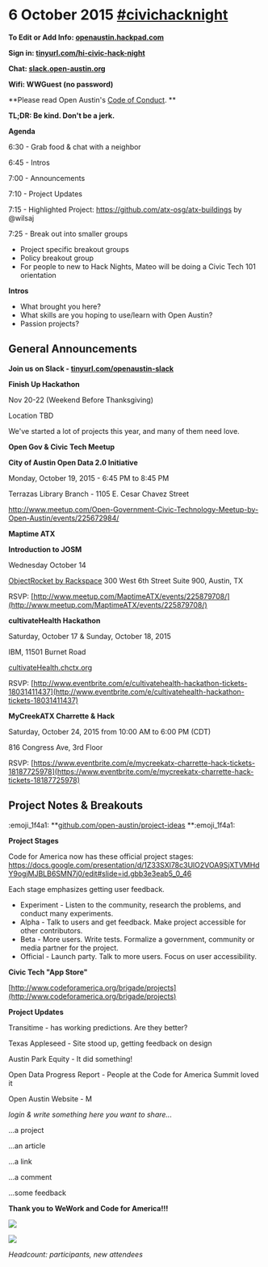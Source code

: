 # 6 October 2015 [#civichacknight](https://openaustin.hackpad.com/ep/search/?q=%23civichacknight&via=PfDUNpURNeE)

**To Edit or Add Info: [openaustin.hackpad.com](https://openaustin.hackpad.com/)**

**Sign in: [tinyurl.com/hi-civic-hack-night](http://tinyurl.com/hi-civic-hack-night)**

**Chat: [slack.open-austin.org](http://slack.open-austin.org/)**

**Wifi: WWGuest (no password)**

**Please read Open Austin's [Code of Conduct](http://www.open-austin.org/about/code-of-conduct). **

**TL;DR: Be kind. Don't be a jerk.**

**Agenda**

6:30 - Grab food & chat with a neighbor

6:45 - Intros

7:00 - Announcements

7:10 - Project Updates

7:15 - Highlighted Project: [](https://github.com/atx-osg/atx-buildings)https://github.com/atx-osg/atx-buildings by @wilsaj

7:25 - Break out into smaller groups

*   Project specific breakout groups
*   Policy breakout group
*   For people to new to Hack Nights, Mateo will be doing a Civic Tech 101 orientation

**Intros**

*   What brought you here?
*   What skills are you hoping to use/learn with Open Austin?
*   Passion projects?

## General Announcements

**Join us on Slack - [tinyurl.com/openaustin-slack](http://tinyurl.com/openaustin-slack)**

**Finish Up Hackathon**

Nov 20-22 (Weekend Before Thanksgiving)

Location TBD

We've started a lot of projects this year, and many of them need love.

**Open Gov & Civic Tech Meetup**

**City of Austin Open Data 2.0 Initiative**

Monday, October 19, 2015 - 6:45 PM to 8:45 PM

Terrazas Library Branch - 1105 E. Cesar Chavez Street

[](http://www.meetup.com/Open-Government-Civic-Technology-Meetup-by-Open-Austin/events/225672984/)http://www.meetup.com/Open-Government-Civic-Technology-Meetup-by-Open-Austin/events/225672984/

**Maptime ATX**

**Introduction to JOSM**

Wednesday October 14

[ObjectRocket by Rackspace](http://maps.google.com/maps?f=q&hl=en&q=300+West+6th+Street+Suite+900%2C+Austin%2C+TX%2C+us) 300 West 6th Street Suite 900, Austin, TX

RSVP: [](http://www.meetup.com/MaptimeATX/events/225879708/)<u>[http://www.meetup.com/MaptimeATX/events/225879708/](http://www.meetup.com/MaptimeATX/events/225879708/)</u>

**cultivateHealth Hackathon**

Saturday, October 17 & Sunday, October 18, 2015

IBM, 11501 Burnet Road

[cultivateHealth.chctx.org](http://cultivatehealth.chctx.org/)

RSVP: [](http://www.eventbrite.com/e/cultivatehealth-hackathon-tickets-18031411437)[http://www.eventbrite.com/e/cultivatehealth-hackathon-tickets-18031411437](http://www.eventbrite.com/e/cultivatehealth-hackathon-tickets-18031411437)

**MyCreekATX Charrette & Hack**

Saturday, October 24, 2015 from 10:00 AM to 6:00 PM (CDT)

816 Congress Ave, 3rd Floor 

RSVP: [](https://www.eventbrite.com/e/mycreekatx-charrette-hack-tickets-18187725978)[https://www.eventbrite.com/e/mycreekatx-charrette-hack-tickets-18187725978](https://www.eventbrite.com/e/mycreekatx-charrette-hack-tickets-18187725978)

## Project Notes & Breakouts

:emoji_1f4a1: **[github.com/open-austin/project-ideas](https://github.com/open-austin/project-ideas) **:emoji_1f4a1: 

**Project Stages**

Code for America now has these official project stages: [](https://docs.google.com/presentation/d/1Z33SXl78c3UlO2VOA9SjXTVMHdY9ogjMJBLB6SMN7j0/edit#slide=id.gbb3e3eab5_0_46)https://docs.google.com/presentation/d/1Z33SXl78c3UlO2VOA9SjXTVMHdY9ogjMJBLB6SMN7j0/edit#slide=id.gbb3e3eab5_0_46

Each stage emphasizes getting user feedback.

*   Experiment - Listen to the community, research the problems, and conduct many experiments.
*   Alpha - Talk to users and get feedback. Make project accessible for other contributors.
*   Beta - More users. Write tests. Formalize a government, community or media partner for the project.
*   Official - Launch party. Talk to more users. Focus on user accessibility.

**Civic Tech "App Store"**

[](http://www.codeforamerica.org/brigade/projects)<u>[http://www.codeforamerica.org/brigade/projects](http://www.codeforamerica.org/brigade/projects)</u>

**Project Updates**

Transitime - has working predictions. Are they better?

Texas Appleseed - Site stood up, getting feedback on design

Austin Park Equity - It did something!

Open Data Progress Report - People at the Code for America Summit loved it

Open Austin Website - M

_login & write something here you want to share..._

...a project

...an article

...a link

...a comment

...some feedback

**Thank you to WeWork and Code for America!!!**

![](https://hackpad-attachments.s3.amazonaws.com/openaustin.hackpad.com_lwuphEWkSVQ_p.362923_1433217674504_undefined)

![](http://upload.wikimedia.org/wikipedia/commons/6/6b/Codeforamerica_logo.png)

_Headcount:  participants,  new attendees_